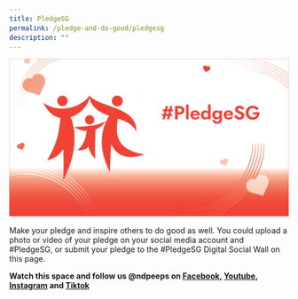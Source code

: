 ```yaml
---
title: PledgeSG
permalink: /pledge-and-do-good/pledgesg
description: ""
---
```

![](/images/PledgeSG%20Image%2020May2022%2012pm.jpg)

Make your pledge and inspire others to do good as well. You could upload a photo or video of your pledge on your social media account and #PledgeSG, or submit your pledge to the #PledgeSG Digital Social Wall on this page.

**Watch this space and follow us @ndpeeps on [Facebook](https://www.facebook.com/NDPeeps), [Youtube](https://www.youtube.com/user/NDPeeps), [Instagram](https://www.instagram.com/ndpeeps/?hl=en) and [Tiktok](https://www.tiktok.com/@ndpeeps?lang=en)**